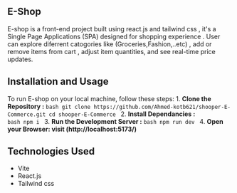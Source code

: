 ## E-Shop
E-shop is a front-end project built using react.js and tailwind css , it's a Single Page Applications (SPA) designed for shopping experience . User can explore diferrent catogories like (Groceries,Fashion,..etc) , add or remove items from cart , adjust item quantities, and see real-time price updates.

## Installation and Usage 
To run E-shop on your local machine, follow these steps:
    1. **Clone the Repository :**
        ```bash
        git clone https://github.com/Ahmed-kotb621/shooper-E-Commerce.git
        cd shooper-E-Commerce
        ```
    2. **Install Dependancies :**       
         ```bash
         npm i
         ```
    3. **Run the Development Server :**
         ```bash
         npm run dev
         ```
    4. **Open your Browser: visit (http://localhost:5173/)** 

## Technologies Used
  * Vite
  * React.js
  * Tailwind css

        
